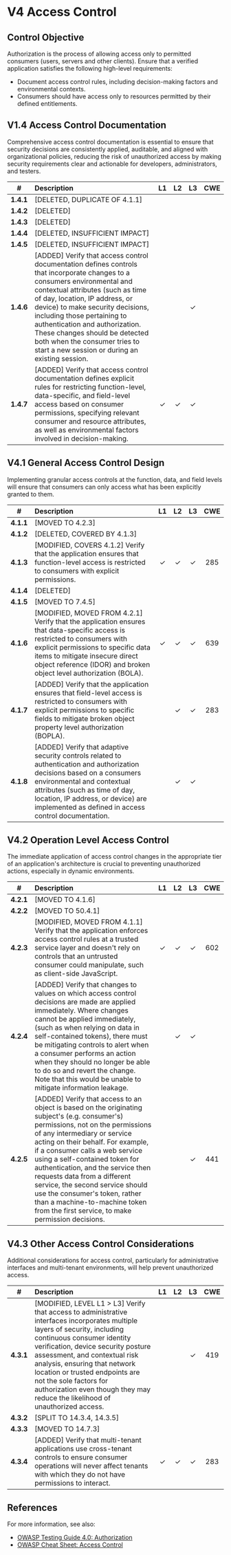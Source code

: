# V4 Access Control

## Control Objective

Authorization is the process of allowing access only to permitted consumers (users, servers and other clients). Ensure that a verified application satisfies the following high-level requirements:

* Document access control rules, including decision-making factors and environmental contexts.
* Consumers should have access only to resources permitted by their defined entitlements.

## V1.4 Access Control Documentation

Comprehensive access control documentation is essential to ensure that security decisions are consistently applied, auditable, and aligned with organizational policies, reducing the risk of unauthorized access by making security requirements clear and actionable for developers, administrators, and testers.

| # | Description | L1 | L2 | L3 | CWE |
| :---: | :--- | :---: | :---: | :---: | :---: |
| **1.4.1** | [DELETED, DUPLICATE OF 4.1.1] | | | | |
| **1.4.2** | [DELETED] | | | | |
| **1.4.3** | [DELETED] | | | | |
| **1.4.4** | [DELETED, INSUFFICIENT IMPACT] | | | | |
| **1.4.5** | [DELETED, INSUFFICIENT IMPACT] | | | | |
| **1.4.6** | [ADDED] Verify that access control documentation defines controls that incorporate changes to a consumers environmental and contextual attributes (such as time of day, location, IP address, or device) to make security decisions, including those pertaining to authentication and authorization. These changes should be detected both when the consumer tries to start a new session or during an existing session. | | | ✓ | |
| **1.4.7** | [ADDED] Verify that access control documentation defines explicit rules for restricting function-level, data-specific, and field-level access based on consumer permissions, specifying relevant consumer and resource attributes, as well as environmental factors involved in decision-making. | ✓ | ✓ | ✓ | |

## V4.1 General Access Control Design

Implementing granular access controls at the function, data, and field levels will ensure that consumers can only access what has been explicitly granted to them.

| # | Description | L1 | L2 | L3 | CWE |
| :---: | :--- | :---: | :---: | :---: | :---: |
| **4.1.1** | [MOVED TO 4.2.3] | | | | |
| **4.1.2** | [DELETED, COVERED BY 4.1.3] | | | | |
| **4.1.3** | [MODIFIED, COVERS 4.1.2] Verify that the application ensures that function-level access is restricted to consumers with explicit permissions. | ✓ | ✓ | ✓ | 285 |
| **4.1.4** | [DELETED] | | | | |
| **4.1.5** | [MOVED TO 7.4.5] | | | | |
| **4.1.6** | [MODIFIED, MOVED FROM 4.2.1] Verify that the application ensures that data-specific access is restricted to consumers with explicit permissions to specific data items to mitigate insecure direct object reference (IDOR) and broken object level authorization (BOLA). | ✓ | ✓ | ✓ | 639 |
| **4.1.7** | [ADDED] Verify that the application ensures that field-level access is restricted to consumers with explicit permissions to specific fields to mitigate broken object property level authorization (BOPLA). | | ✓ | ✓ | 283 |
| **4.1.8** | [ADDED] Verify that adaptive security controls related to authentication and authorization decisions based on a consumers environmental and contextual attributes (such as time of day, location, IP address, or device) are implemented as defined in access control documentation. | | ✓ | ✓ | |

## V4.2 Operation Level Access Control

The immediate application of access control changes in the appropriate tier of an application's architecture is crucial to preventing unauthorized actions, especially in dynamic environments.

| # | Description | L1 | L2 | L3 | CWE |
| :---: | :--- | :---: | :---: | :---: | :---: |
| **4.2.1** | [MOVED TO 4.1.6] | | | | |
| **4.2.2** | [MOVED TO 50.4.1] | | | | |
| **4.2.3** | [MODIFIED, MOVED FROM 4.1.1] Verify that the application enforces access control rules at a trusted service layer and doesn't rely on controls that an untrusted consumer could manipulate, such as client-side JavaScript. | ✓ | ✓ | ✓ | 602 |
| **4.2.4** | [ADDED] Verify that changes to values on which access control decisions are made are applied immediately. Where changes cannot be applied immediately, (such as when relying on data in self-contained tokens), there must be mitigating controls to alert when a consumer performs an action when they should no longer be able to do so and revert the change. Note that this would be unable to mitigate information leakage. | | ✓ | ✓ | |
| **4.2.5** | [ADDED] Verify that access to an object is based on the originating subject's (e.g. consumer's) permissions, not on the permissions of any intermediary or service acting on their behalf. For example, if a consumer calls a web service using a self-contained token for authentication, and the service then requests data from a different service, the second service should use the consumer's token, rather than a machine-to-machine token from the first service, to make permission decisions. | | | ✓ | 441 |

## V4.3 Other Access Control Considerations

Additional considerations for access control, particularly for administrative interfaces and multi-tenant environments, will help prevent unauthorized access.

| # | Description | L1 | L2 | L3 | CWE |
| :---: | :--- | :---: | :---: | :---: | :---: |
| **4.3.1** | [MODIFIED, LEVEL L1 > L3] Verify that access to administrative interfaces incorporates multiple layers of security, including continuous consumer identity verification, device security posture assessment, and contextual risk analysis, ensuring that network location or trusted endpoints are not the sole factors for authorization even though they may reduce the likelihood of unauthorized access. | | | ✓ | 419 |
| **4.3.2** | [SPLIT TO 14.3.4, 14.3.5] | | | | |
| **4.3.3** | [MOVED TO 14.7.3] | | | | |
| **4.3.4** | [ADDED] Verify that multi-tenant applications use cross-tenant controls to ensure consumer operations will never affect tenants with which they do not have permissions to interact. | ✓ | ✓ | ✓ | 283 |

## References

For more information, see also:

* [OWASP Testing Guide 4.0: Authorization](https://owasp.org/www-project-web-security-testing-guide/v41/4-Web_Application_Security_Testing/05-Authorization_Testing/README.html)
* [OWASP Cheat Sheet: Access Control](https://cheatsheetseries.owasp.org/cheatsheets/Access_Control_Cheat_Sheet.html)
